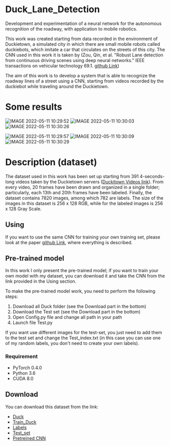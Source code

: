 # Duck_Lane_Detection
Development and experimentation of a neural network for the autonomous recognition of the roadway, with application to mobile robotics.


This work was created starting from data recorded in the environment of Duckietown, a simulated city in which there are small mobile robots called duckiebots, which imitate a car that circulates on the streets of this city. The CNN used in this work it is taken by (Zou, Qin, et al. "Robust Lane detection from continuous driving scenes using deep neural networks." IEEE transactions on vehicular technology 69.1. [github Link](https://github.com/Sigma117/Robust-Lane-Detection))

The aim of this work is to develop a system that is able to recognize the roadway lines of a street using a CNN, starting from videos recorded by the duckiebot while traveling around the Duckietown. 

# Some results
![IMAGE 2022-05-11 10:29:52](https://user-images.githubusercontent.com/71655239/167804918-ed84ef20-5f49-4d8f-b17c-ea0e3554912b.jpg) ![IMAGE 2022-05-11 10:30:03](https://user-images.githubusercontent.com/71655239/167804960-b2f1212d-43e4-43d2-a08e-83ad54c7c529.jpg) ![IMAGE 2022-05-11 10:30:26](https://user-images.githubusercontent.com/71655239/167805059-af89fd25-cfe1-484c-83c6-cb7282ee0689.jpg)


![IMAGE 2022-05-11 10:29:57](https://user-images.githubusercontent.com/71655239/167804934-f9d6e8b9-c861-4220-ad93-3941c6d9824f.jpg) ![IMAGE 2022-05-11 10:30:09](https://user-images.githubusercontent.com/71655239/167804985-70d3dcba-5dcd-46fa-a0c6-1e8893efb320.jpg) ![IMAGE 2022-05-11 10:30:29](https://user-images.githubusercontent.com/71655239/167805069-1588e18a-1e4f-41ab-927c-1181181548ef.jpg)

# Description (dataset)

The dataset used in this work has been set up starting from 391 4-seconds-long videos taken by the Duckietown servers ([Duckitown Videos link](http://ipfs.duckietown.org:8080/ipfs/QmUbtwQ3QZKmmz5qTjKM3z8LJjsrKBWLUnnzoE5L4M7y7J/logs/gallery.html)). From every video, 20 frames have been drawn and organized in a single folder; particularly, each 13th and 20th frames have been labeled. Finally, the dataset contains 7820 images, among which 782 are labels. The size of the images in this dataset is 256 x 128 RGB, while for the labeled images is 256 x 128 Gray Scale.

## Using

If you want to use the same CNN for training your own training set, please look at the paper [github Link](https://github.com/Sigma117/Robust-Lane-Detection), where everything is described.

## Pre-trained model

In this work I only present the pre-trained model; if you want to train your own model with my dataset, you can download it and take the CNN from the link provided in the Using section.

To make the pre-trained model work, you need to perform the following steps:
1. Download all Duck folder (see the Download part in the bottom)
2. Download the Test set (see the Download part in the bottom)
3. Open Config.py file and change all path in your path
4. Launch file Test.py

If you want use different images for the test-set, you just need to add them to the test set and change the Test_index.txt (in this case you can use one of my random labels, you don't need to create your own labels). 

### Requirement
- PyTorch 0.4.0
- Python 3.6
- CUDA 8.0

## Download

You can download this dataset from the link:
- [Duck](https://github.com/Sigma117/Duck_Lane_Detection/tree/main/Duck)
- [Train_Duck](https://drive.google.com/drive/folders/1izZTAy_6rkxxlPdOxZ9V6tvzsYUJbYBU?usp=sharing)
- [Labels](https://drive.google.com/drive/folders/1jNy0ZBTjs7w74amte1DpFpBuoLzrU_FF?usp=sharing)
- [Test_set](https://drive.google.com/drive/folders/11A-0cB7XQtpLR-CAJVxTIYlRb9RuAbSY?usp=sharing)
- [Pretreined CNN](https://drive.google.com/file/d/1-zITlwEgOUXbFkGLD1BTfzA9tWzYM9Ac/view?usp=sharing)
